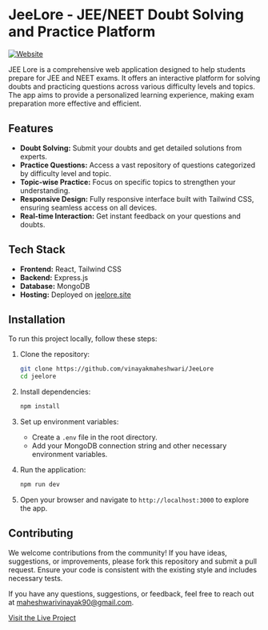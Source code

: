 # JeeLore - JEE/NEET Doubt Solving and Practice Platform

[![Website](https://img.shields.io/website?url=https%3A%2F%2Fjeelore.site)](https://jeelore.site)


JEE Lore is a comprehensive web application designed to help students prepare for JEE and NEET exams. It offers an interactive platform for solving doubts and practicing questions across various difficulty levels and topics. The app aims to provide a personalized learning experience, making exam preparation more effective and efficient.

## Features

- **Doubt Solving:** Submit your doubts and get detailed solutions from experts.
- **Practice Questions:** Access a vast repository of questions categorized by difficulty level and topic.
- **Topic-wise Practice:** Focus on specific topics to strengthen your understanding.
- **Responsive Design:** Fully responsive interface built with Tailwind CSS, ensuring seamless access on all devices.
- **Real-time Interaction:** Get instant feedback on your questions and doubts.

## Tech Stack

- **Frontend:** React, Tailwind CSS
- **Backend:** Express.js
- **Database:** MongoDB
- **Hosting:** Deployed on [jeelore.site](https://jeelore.site)

## Installation

To run this project locally, follow these steps:

1. Clone the repository:
    ```bash
    git clone https://github.com/vinayakmaheshwari/JeeLore
    cd jeelore
    ```

2. Install dependencies:
    ```bash
    npm install
    ```

3. Set up environment variables:
    - Create a `.env` file in the root directory.
    - Add your MongoDB connection string and other necessary environment variables.

4. Run the application:
    ```bash
    npm run dev
    ```

5. Open your browser and navigate to `http://localhost:3000` to explore the app.

## Contributing

We welcome contributions from the community! If you have ideas, suggestions, or improvements, please fork this repository and submit a pull request. Ensure your code is consistent with the existing style and includes necessary tests.


If you have any questions, suggestions, or feedback, feel free to reach out at maheshwarivinayak90@gmail.com.

[Visit the Live Project](https://jeelore.site)
